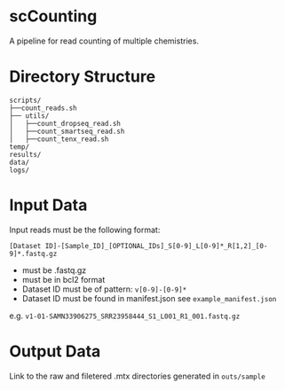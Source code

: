 # scCounting
 A pipeline for read counting of multiple chemistries.

# Directory Structure

```
scripts/
├──count_reads.sh
├── utils/
│   ├──count_dropseq_read.sh
│   ├──count_smartseq_read.sh
│   ├──count_tenx_read.sh
temp/
results/
data/
logs/

```

# Input Data

Input reads must be the following format:
```
[Dataset ID]-[Sample_ID]_[OPTIONAL_IDs]_S[0-9]_L[0-9]*_R[1,2]_[0-9]*.fastq.gz
```

- must be .fastq.gz
- must be in bcl2 format
- Dataset ID must be of pattern: `v[0-9]-[0-9]*`
- Dataset ID must be found in manifest.json see `example_manifest.json`

e.g. `v1-01-SAMN33906275_SRR23958444_S1_L001_R1_001.fastq.gz`

# Output Data

Link to the raw and filetered .mtx directories generated in `outs/sample`